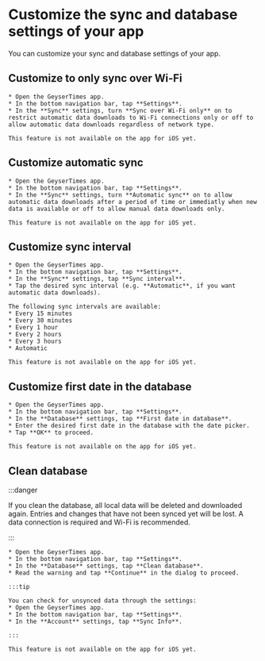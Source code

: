 # Customize the sync and database settings of your app

You can customize your sync and database settings of your app. 

## Customize to only sync over Wi-Fi

<Tabs groupId="os">
  <TabItem value="android" label="Android">

    * Open the GeyserTimes app.
    * In the bottom navigation bar, tap **Settings**. 
    * In the **Sync** settings, turn **Sync over Wi-Fi only** on to restrict automatic data downloads to Wi-Fi connections only or off to allow automatic data downloads regardless of network type.

  </TabItem>
  <TabItem value="iOS" label="iOS">

    This feature is not available on the app for iOS yet. 

  </TabItem>
</Tabs>

## Customize automatic sync

<Tabs groupId="os">
  <TabItem value="android" label="Android">

    * Open the GeyserTimes app.
    * In the bottom navigation bar, tap **Settings**. 
    * In the **Sync** settings, turn **Automatic sync** on to allow automatic data downloads after a period of time or immediatly when new data is available or off to allow manual data downloads only.

  </TabItem>
  <TabItem value="iOS" label="iOS">

    This feature is not available on the app for iOS yet. 

  </TabItem>
</Tabs>

## Customize sync interval

<Tabs groupId="os">
  <TabItem value="android" label="Android">

    * Open the GeyserTimes app.
    * In the bottom navigation bar, tap **Settings**. 
    * In the **Sync** settings, tap **Sync interval**.
    * Tap the desired sync interval (e.g. **Automatic**, if you want automatic data downloads).

    The following sync intervals are available:
    * Every 15 minutes
    * Every 30 minutes
    * Every 1 hour
    * Every 2 hours
    * Every 3 hours
    * Automatic

  </TabItem>
  <TabItem value="iOS" label="iOS">

    This feature is not available on the app for iOS yet. 

  </TabItem>
</Tabs>

## Customize first date in the database

<Tabs groupId="os">
  <TabItem value="android" label="Android">

    * Open the GeyserTimes app.
    * In the bottom navigation bar, tap **Settings**. 
    * In the **Database** settings, tap **First date in database**.
    * Enter the desired first date in the database with the date picker. 
    * Tap **OK** to proceed.

  </TabItem>
  <TabItem value="iOS" label="iOS">

    This feature is not available on the app for iOS yet. 

  </TabItem>
</Tabs>

## Clean database

:::danger

If you clean the database, all local data will be deleted and downloaded again. Entries and changes that have not been synced yet will be lost. A data connection is required and Wi-Fi is recommended.  

:::


<Tabs groupId="os">
  <TabItem value="android" label="Android">

    * Open the GeyserTimes app.
    * In the bottom navigation bar, tap **Settings**. 
    * In the **Database** settings, tap **Clean database**.
    * Read the warning and tap **Continue** in the dialog to proceed.

    :::tip

    You can check for unsynced data through the settings:
    * Open the GeyserTimes app.
    * In the bottom navigation bar, tap **Settings**. 
    * In the **Account** settings, tap **Sync Info**.

    :::

  </TabItem>
  <TabItem value="iOS" label="iOS">

    This feature is not available on the app for iOS yet. 

  </TabItem>
</Tabs>